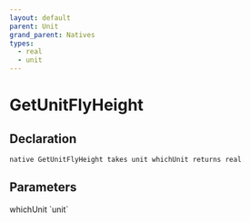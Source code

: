 ```yaml
---
layout: default
parent: Unit
grand_parent: Natives
types:
  - real
  - unit
---
```


# GetUnitFlyHeight

## Declaration

```
native GetUnitFlyHeight takes unit whichUnit returns real
```

## Parameters
<dl>
  <dt>whichUnit `unit`</dt>
  <dd></dd>
</dl>